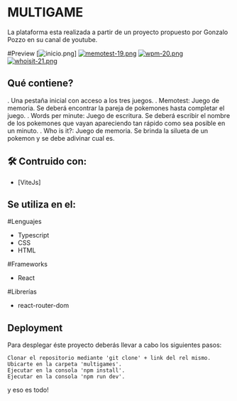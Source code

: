 # MULTIGAME
La plataforma esta realizada a partir de un proyecto propuesto por Gonzalo Pozzo en su canal de youtube.

#Preview
[![inicio.png](https://res.cloudinary.com/dem9ilhyh/image/upload/v1680616195/Ecommerce/Screenshot_18_nsuwog.png)]
[![memotest-19.png](https://i.postimg.cc/MHb0hd8L/Screenshot-19.png)](https://postimg.cc/4Hyhcvyv)
[![wpm-20.png](https://i.postimg.cc/DynPqkr3/Screenshot-20.png)](https://postimg.cc/Bt7F0z7m)
[![whoisit-21.png](https://i.postimg.cc/Xq0cHttF/Screenshot-21.png)](https://postimg.cc/2b2Z39k8)

## Qué contiene? 
. Una pestaña inicial con acceso a los tres juegos.
. Memotest: Juego de memoria. Se deberá encontrar la pareja de pokemones hasta completar el juego.
. Words per minute: Juego de escritura. Se deberá escribir el nombre de los pokemones que vayan apareciendo tan rápido como sea posible en un minuto.
. Who is it?: Juego de memoria. Se brinda la silueta de un pokemon y se debe adivinar cual es.


## 🛠 Contruido con:

* [ViteJs]
    
## Se utiliza en el:

#Lenguajes
* Typescript
* CSS
* HTML

#Frameworks
* React

#Librerías
* react-router-dom

## Deployment

Para desplegar éste proyecto deberás llevar a cabo los siguientes pasos:

    Clonar el repositorio mediante 'git clone' + link del rel mismo.
    Ubicarte en la carpeta 'multigames'.
    Ejecutar en la consola 'npm install'.
    Ejecutar en la consola 'npm run dev'.

y eso es todo!
